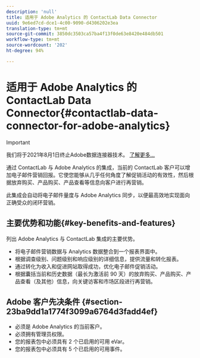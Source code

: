 ```yaml
---
description: 'null'
title: 适用于 Adobe Analytics 的 ContactLab Data Connector
uuid: 9e6ed7cd-dce1-4c00-9090-d4306202e3ea
translation-type: tm+mt
source-git-commit: 3850dc3503ca57ba4f13f0de63e8420e484db501
workflow-type: tm+mt
source-wordcount: '202'
ht-degree: 94%

---
```



# 适用于 Adobe Analytics 的 ContactLab Data Connector{#contactlab-data-connector-for-adobe-analytics}

>[!IMPORTANT]
>
>我们将于2021年8月1日终止Adobe数据连接器技术。 [了解更多...](/help/import/data-connectors/data-connectors-eol.md)

通过 ContactLab 与 Adobe Analytics 的集成，当前的 ContactLab 客户可以增加电子邮件营销回报。它使您能够从几乎任何角度了解促销活动的有效性，然后根据放弃购买、产品购买、产品查看等信息向客户进行再营销。

此集成会自动将电子邮件量度与 Adobe Analytics 同步，以便最高效地实现面向正确受众的闭环营销。

## 主要优势和功能{#key-benefits-and-features}

列出 Adobe Analytics 与 ContactLab 集成的主要优势。

* 将电子邮件营销数据与 Analytics 数据整合到一个报表界面中。
* 根据调查级别、问题级别和响应级别的详细信息，提供流量和转化报表。
* 通过转化为收入和促进网站取得成功，优化电子邮件促销活动。
* 根据囊括当前和历史数据（最长为激活前 90 天）的放弃购买、产品购买、产品查看（及其他）信息，向关键访客和市场区段进行再营销。

## Adobe 客户先决条件 {#section-23ba9dd1a1774f3099a6764d3fadd4ef}

* 必须是 Adobe Analytics 的当前客户。
* 必须拥有管理员权限。
* 您的报表包中必须具有 2 个已启用的可用 eVar。
* 您的报表包中必须具有 5 个已启用的可用事件。
